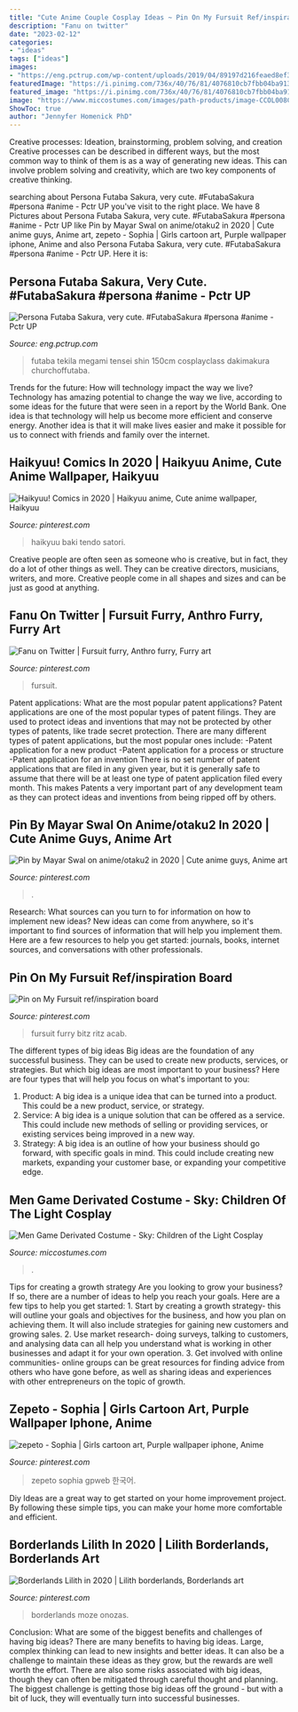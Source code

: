 ```yaml
---
title: "Cute Anime Couple Cosplay Ideas ~ Pin On My Fursuit Ref/inspiration Board"
description: "Fanu on twitter"
date: "2023-02-12"
categories:
- "ideas"
tags: ["ideas"]
images:
- "https://eng.pctrup.com/wp-content/uploads/2019/04/89197d216feaed8ef3283e7351ed4e40.jpg"
featuredImage: "https://i.pinimg.com/736x/40/76/81/4076810cb7fbb04ba913ac77b2a17889.jpg"
featured_image: "https://i.pinimg.com/736x/40/76/81/4076810cb7fbb04ba913ac77b2a17889.jpg"
image: "https://www.miccostumes.com/images/path-products/image-CCOL008C-5.jpg/&amp;width=1200&amp;height=1200&amp;a.jpg"
ShowToc: true
author: "Jennyfer Homenick PhD"
---
```



Creative processes: Ideation, brainstorming, problem solving, and creation
Creative processes can be described in different ways, but the most common way to think of them is as a way of generating new ideas. This can involve problem solving and creativity, which are two key components of creative thinking.

	

		
searching about Persona Futaba Sakura, very cute. #FutabaSakura #persona #anime - Pctr UP you've visit to the right place. We have 8 Pictures about Persona Futaba Sakura, very cute. #FutabaSakura #persona #anime - Pctr UP like Pin by Mayar Swal on anime/otaku2 in 2020 | Cute anime guys, Anime art, zepeto - Sophia | Girls cartoon art, Purple wallpaper iphone, Anime and also Persona Futaba Sakura, very cute. #FutabaSakura #persona #anime - Pctr UP. Here it is:
		
    
## Persona Futaba Sakura, Very Cute. #FutabaSakura #persona #anime - Pctr UP

<img loading=lazy src="https://eng.pctrup.com/wp-content/uploads/2019/04/89197d216feaed8ef3283e7351ed4e40.jpg" onerror="this.onerror=null;this.src='https://tse3.mm.bing.net/th?id=OIP.Ns2ketYoPybUCTULCEoPMQHaKe&amp;pid=15.1';" alt="Persona Futaba Sakura, very cute. #FutabaSakura #persona #anime - Pctr UP">

_Source: eng.pctrup.com_

>futaba tekila megami tensei shin 150cm cosplayclass dakimakura churchoffutaba. 

	

Trends for the future: How will technology impact the way we live?
Technology has amazing potential to change the way we live, according to some ideas for the future that were seen in a report by the World Bank. One idea is that technology will help us become more efficient and conserve energy. Another idea is that it will make lives easier and make it possible for us to connect with friends and family over the internet.

    
## Haikyuu! Comics In 2020 | Haikyuu Anime, Cute Anime Wallpaper, Haikyuu

<img loading=lazy src="https://i.pinimg.com/736x/40/76/81/4076810cb7fbb04ba913ac77b2a17889.jpg" onerror="this.onerror=null;this.src='https://tse3.mm.bing.net/th?id=OIP.NRZLX0Lti2STvRRCtCsOyQHaNK&amp;pid=15.1';" alt="Haikyuu! Comics in 2020 | Haikyuu anime, Cute anime wallpaper, Haikyuu">

_Source: pinterest.com_

>haikyuu baki tendo satori. 

	

Creative people are often seen as someone who is creative, but in fact, they do a lot of other things as well. They can be creative directors, musicians, writers, and more. Creative people come in all shapes and sizes and can be just as good at anything.

    
## Fanu On Twitter | Fursuit Furry, Anthro Furry, Furry Art

<img loading=lazy src="https://i.pinimg.com/736x/5c/a3/98/5ca398ee3e50becda61f4fad574eb2a4.jpg" onerror="this.onerror=null;this.src='https://tse4.mm.bing.net/th?id=OIP.HH5oo0NE2ZvniERer4YeCgHaJ3&amp;pid=15.1';" alt="Fanu on Twitter | Fursuit furry, Anthro furry, Furry art">

_Source: pinterest.com_

>fursuit. 

	

Patent applications: What are the most popular patent applications?
Patent applications are one of the most popular types of patent filings. They are used to protect ideas and inventions that may not be protected by other types of patents, like trade secret protection. 
 There are many different types of patent applications, but the most popular ones include: 
-Patent application for a new product 
-Patent application for a process or structure 
-Patent application for an invention 
There is no set number of patent applications that are filed in any given year, but it is generally safe to assume that there will be at least one type of patent application filed every month. This makes Patents a very important part of any development team as they can protect ideas and inventions from being ripped off by others.

    
## Pin By Mayar Swal On Anime/otaku2 In 2020 | Cute Anime Guys, Anime Art

<img loading=lazy src="https://i.pinimg.com/736x/e1/fa/da/e1fada71c309cf2f1764e9d5d43f8c5f.jpg" onerror="this.onerror=null;this.src='https://tse4.mm.bing.net/th?id=OIP.ZbW8c1eTnXqs9p9oth4TBAHaNK&amp;pid=15.1';" alt="Pin by Mayar Swal on anime/otaku2 in 2020 | Cute anime guys, Anime art">

_Source: pinterest.com_

>. 

	

Research: What sources can you turn to for information on how to implement new ideas?
New ideas can come from anywhere, so it's important to find sources of information that will help you implement them. Here are a few resources to help you get started: journals, books, internet sources, and conversations with other professionals.

    
## Pin On My Fursuit Ref/inspiration Board

<img loading=lazy src="https://i.pinimg.com/736x/1f/9a/01/1f9a01a3dea2bcb932aedc750df71e7d.jpg" onerror="this.onerror=null;this.src='https://tse1.mm.bing.net/th?id=OIP.vhcZ3ek_9tuG6dvdplTVswHaJ3&amp;pid=15.1';" alt="Pin on My Fursuit ref/inspiration board">

_Source: pinterest.com_

>fursuit furry bitz ritz acab. 

	

The different types of big ideas
Big ideas are the foundation of any successful business. They can be used to create new products, services, or strategies. But which big ideas are most important to your business? Here are four types that will help you focus on what's important to you: 
1. Product: A big idea is a unique idea that can be turned into a product. This could be a new product, service, or strategy. 
2. Service: A big idea is a unique solution that can be offered as a service. This could include new methods of selling or providing services, or existing services being improved in a new way. 
3. Strategy: A big idea is an outline of how your business should go forward, with specific goals in mind. This could include creating new markets, expanding your customer base, or expanding your competitive edge.

    
## Men Game Derivated Costume - Sky: Children Of The Light Cosplay

<img loading=lazy src="https://www.miccostumes.com/images/path-products/image-CCOL008C-5.jpg/&amp;width=1200&amp;height=1200&amp;a.jpg" onerror="this.onerror=null;this.src='https://tse3.mm.bing.net/th?id=OIP.gwgwRJieXM0cRFDm42VrJAHaK3&amp;pid=15.1';" alt="Men Game Derivated Costume - Sky: Children of the Light Cosplay">

_Source: miccostumes.com_

>. 

	

Tips for creating a growth strategy
Are you looking to grow your business? If so, there are a number of ideas to help you reach your goals. Here are a few tips to help you get started: 1. Start by creating a growth strategy- this will outline your goals and objectives for the business, and how you plan on achieving them. It will also include strategies for gaining new customers and growing sales. 2. Use market research- doing surveys, talking to customers, and analysing data can all help you understand what is working in other businesses and adapt it for your own operation. 3. Get involved with online communities- online groups can be great resources for finding advice from others who have gone before, as well as sharing ideas and experiences with other entrepreneurs on the topic of growth. 
    
## Zepeto - Sophia | Girls Cartoon Art, Purple Wallpaper Iphone, Anime

<img loading=lazy src="https://i.pinimg.com/736x/dc/78/9b/dc789b8fca75db7214839266241c3051.jpg" onerror="this.onerror=null;this.src='https://tse1.mm.bing.net/th?id=OIP.Eu47kzIb6aLnszQJRemziQHaJ3&amp;pid=15.1';" alt="zepeto - Sophia | Girls cartoon art, Purple wallpaper iphone, Anime">

_Source: pinterest.com_

>zepeto sophia gpweb 한국어. 

	

Diy Ideas are a great way to get started on your home improvement project. By following these simple tips, you can make your home more comfortable and efficient.

    
## Borderlands Lilith In 2020 | Lilith Borderlands, Borderlands Art

<img loading=lazy src="https://i.pinimg.com/736x/ea/35/66/ea3566de588feae6f313c9199eb97e6f.jpg" onerror="this.onerror=null;this.src='https://tse3.mm.bing.net/th?id=OIP.8a4yjLBB66aZzKBL8erBQQHaQB&amp;pid=15.1';" alt="Borderlands Lilith in 2020 | Lilith borderlands, Borderlands art">

_Source: pinterest.com_

>borderlands moze onozas. 

	

Conclusion: What are some of the biggest benefits and challenges of having big ideas?
There are many benefits to having big ideas. Large, complex thinking can lead to new insights and better ideas. It can also be a challenge to maintain these ideas as they grow, but the rewards are well worth the effort. There are also some risks associated with big ideas, though they can often be mitigated through careful thought and planning. The biggest challenge is getting those big ideas off the ground - but with a bit of luck, they will eventually turn into successful businesses.

